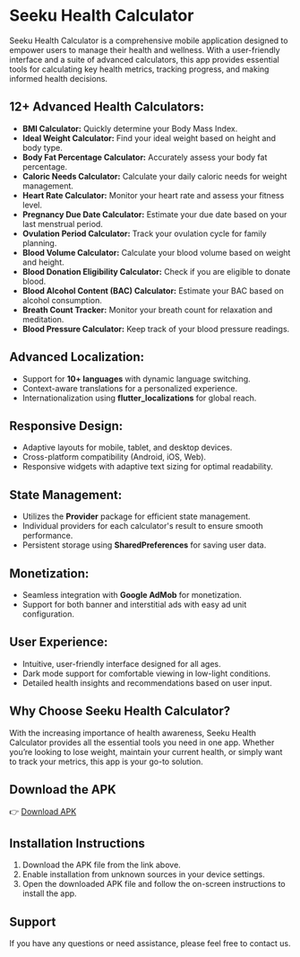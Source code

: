 <h1>Seeku Health Calculator</h1>
<p>Seeku Health Calculator is a comprehensive mobile application designed to empower users to manage their health and wellness. With a user-friendly interface and a suite of advanced calculators, this app provides essential tools for calculating key health metrics, tracking progress, and making informed health decisions.</p>
<h2>12+ Advanced Health Calculators:</h2>
<ul>
    <li><strong>BMI Calculator:</strong> Quickly determine your Body Mass Index.</li>
    <li><strong>Ideal Weight Calculator:</strong> Find your ideal weight based on height and body type.</li>
    <li><strong>Body Fat Percentage Calculator:</strong> Accurately assess your body fat percentage.</li>
    <li><strong>Caloric Needs Calculator:</strong> Calculate your daily caloric needs for weight management.</li>
    <li><strong>Heart Rate Calculator:</strong> Monitor your heart rate and assess your fitness level.</li>
    <li><strong>Pregnancy Due Date Calculator:</strong> Estimate your due date based on your last menstrual period.</li>
    <li><strong>Ovulation Period Calculator:</strong> Track your ovulation cycle for family planning.</li>
    <li><strong>Blood Volume Calculator:</strong> Calculate your blood volume based on weight and height.</li>
    <li><strong>Blood Donation Eligibility Calculator:</strong> Check if you are eligible to donate blood.</li>
    <li><strong>Blood Alcohol Content (BAC) Calculator:</strong> Estimate your BAC based on alcohol consumption.</li>
    <li><strong>Breath Count Tracker:</strong> Monitor your breath count for relaxation and meditation.</li>
    <li><strong>Blood Pressure Calculator:</strong> Keep track of your blood pressure readings.</li>
</ul>
<h2>Advanced Localization:</h2>
<ul>
    <li>Support for <strong>10+ languages</strong> with dynamic language switching.</li>
    <li>Context-aware translations for a personalized experience.</li>
    <li>Internationalization using <strong>flutter_localizations</strong> for global reach.</li>
</ul>
<h2>Responsive Design:</h2>
<ul>
    <li>Adaptive layouts for mobile, tablet, and desktop devices.</li>
    <li>Cross-platform compatibility (Android, iOS, Web).</li>
    <li>Responsive widgets with adaptive text sizing for optimal readability.</li>
</ul>
<h2>State Management:</h2>
<ul>
    <li>Utilizes the <strong>Provider</strong> package for efficient state management.</li>
    <li>Individual providers for each calculator's result to ensure smooth performance.</li>
    <li>Persistent storage using <strong>SharedPreferences</strong> for saving user data.</li>
</ul>
<h2>Monetization:</h2>
<ul>
    <li>Seamless integration with <strong>Google AdMob</strong> for monetization.</li>
    <li>Support for both banner and interstitial ads with easy ad unit configuration.</li>
</ul>
<h2>User Experience:</h2>
<ul>
    <li>Intuitive, user-friendly interface designed for all ages.</li>
    <li>Dark mode support for comfortable viewing in low-light conditions.</li>
    <li>Detailed health insights and recommendations based on user input.</li>
</ul>
<h2>Why Choose Seeku Health Calculator?</h2>
<p>With the increasing importance of health awareness, Seeku Health Calculator provides all the essential tools you need in one app. Whether you’re looking to lose weight, maintain your current health, or simply want to track your metrics, this app is your go-to solution.</p>
<h2>Download the APK</h2>
<p>👉 <a href="https://drive.google.com/file/d/1oppJTtocAvnne0jaweIY0ggwAF8kgRCO/view?usp=sharing">Download APK</a></p>
<h2>Installation Instructions</h2>
<ol>
    <li>Download the APK file from the link above.</li>
    <li>Enable installation from unknown sources in your device settings.</li>
    <li>Open the downloaded APK file and follow the on-screen instructions to install the app.</li>
</ol>
<h2>Support</h2>
<p>If you have any questions or need assistance, please feel free to contact us.</p>
